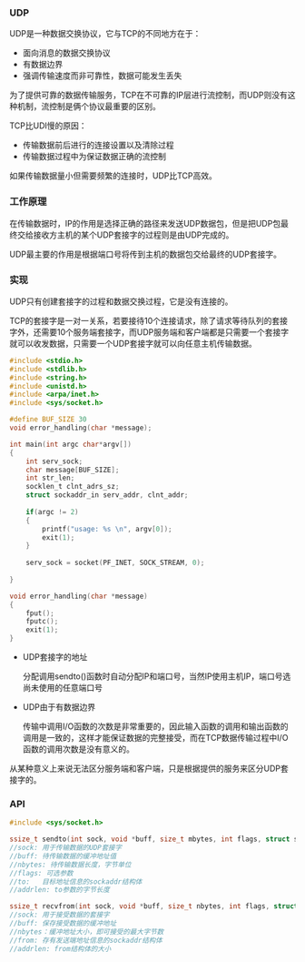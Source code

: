 ### UDP

UDP是一种数据交换协议，它与TCP的不同地方在于：

- 面向消息的数据交换协议
- 有数据边界
- 强调传输速度而非可靠性，数据可能发生丢失

为了提供可靠的数据传输服务，TCP在不可靠的IP层进行流控制，而UDP则没有这种机制，流控制是俩个协议最重要的区别。



TCP比UDI慢的原因：

- 传输数据前后进行的连接设置以及清除过程
- 传输数据过程中为保证数据正确的流控制

如果传输数据量小但需要频繁的连接时，UDP比TCP高效。





### 工作原理

在传输数据时，IP的作用是选择正确的路径来发送UDP数据包，但是把UDP包最终交给接收方主机的某个UDP套接字的过程则是由UDP完成的。

UDP最主要的作用是根据端口号将传到主机的数据包交给最终的UDP套接字。





### 实现

UDP只有创建套接字的过程和数据交换过程，它是没有连接的。

TCP的套接字是一对一关系，若要接待10个连接请求，除了请求等待队列的套接字外，还需要10个服务端套接字，而UDP服务端和客户端都是只需要一个套接字就可以收发数据，只需要一个UDP套接字就可以向任意主机传输数据。

```c
#include <stdio.h>
#include <stdlib.h>
#include <string.h>
#include <unistd.h>
#include <arpa/inet.h>
#include <sys/socket.h>

#define BUF_SIZE 30
void error_handling(char *message);

int main(int argc char*argv[])
{
    int serv_sock;
    char message[BUF_SIZE];
    int str_len;
    socklen_t clnt_adrs_sz;
    struct sockaddr_in serv_addr, clnt_addr;
    
    if(argc != 2)
    {
        printf("usage: %s \n", argv[0]);
        exit(1);
    }
    
    serv_sock = socket(PF_INET, SOCK_STREAM, 0);
    
}

void error_handling(char *message)
{
    fput();
    fputc();
    exit(1);
}
```





- UDP套接字的地址

  分配调用sendto()函数时自动分配IP和端口号，当然IP使用主机IP，端口号选尚未使用的任意端口号

- UDP由于有数据边界

  传输中调用I/O函数的次数是非常重要的，因此输入函数的调用和输出函数的调用是一致的，这样才能保证数据的完整接受，而在TCP数据传输过程中I/O函数的调用次数是没有意义的。



从某种意义上来说无法区分服务端和客户端，只是根据提供的服务来区分UDP套接字的。





### API

```c
#include <sys/socket.h>

ssize_t sendto(int sock, void *buff, size_t mbytes, int flags, struct sockaddr *to, socklen_t addrlen){}
//sock: 用于传输数据的UDP套接字
//buff: 待传输数据的缓冲地址值
//nbytes: 待传输数据长度，字节单位
//flags: 可选参数
//to:   目标地址信息的sockaddr结构体
//addrlen: to参数的字节长度

ssize_t recvfrom(int sock, void *buff, size_t nbytes, int flags, struct sockaddr *from, socklen_t addrlen){}
//sock: 用于接受数据的套接字
//buff: 保存接受数据的缓冲地址
//nbytes：缓冲地址大小，即可接受的最大字节数
//from: 存有发送端地址信息的sockaddr结构体
//addrlen: from结构体的大小
```



